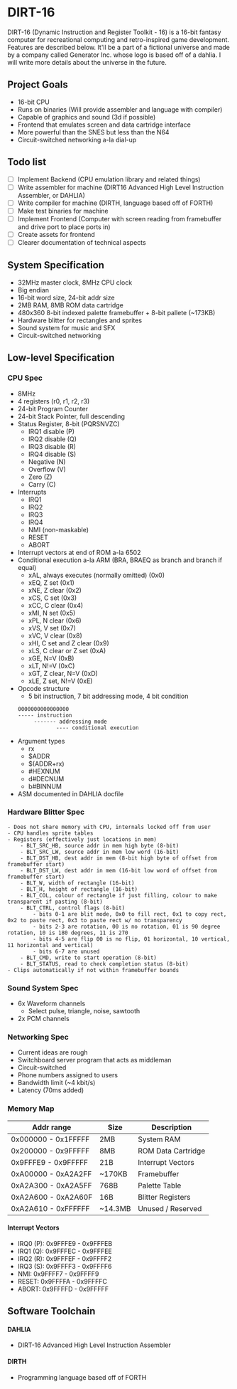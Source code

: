 # DIRT-16
DIRT-16 (Dynamic Instruction and Register Toolkit - 16) is a 16-bit fantasy computer for recreational computing and retro-inspired game development. Features are described below.
It'll be a part of a fictional universe and made by a company called Generator Inc. whose logo is based off of a dahlia. I will write more details about the universe in the future. 

## Project Goals
- 16-bit CPU
- Runs on binaries (Will provide assembler and language with compiler)
- Capable of graphics and sound (3d if possible)
- Frontend that emulates screen and data cartridge interface
- More powerful than the SNES but less than the N64
- Circuit-switched networking a-la dial-up

## Todo list
- [ ] Implement Backend (CPU emulation library and related things)
- [ ] Write assembler for machine (DIRT16 Advanced High Level Instruction Assembler, or DAHLIA)
- [ ] Write compiler for machine (DIRTH, language based off of FORTH)
- [ ] Make test binaries for machine
- [ ] Implement Frontend (Computer with screen reading from framebuffer and drive port to place ports in)
- [ ] Create assets for frontend
- [ ] Clearer documentation of technical aspects

## System Specification
- 32MHz master clock, 8MHz CPU clock
- Big endian
- 16-bit word size, 24-bit addr size
- 2MB RAM, 8MB ROM data cartridge
- 480x360 8-bit indexed palette framebuffer + 8-bit pallete (~173KB)
- Hardware blitter for rectangles and sprites
- Sound system for music and SFX
- Circuit-switched networking

## Low-level Specification

### CPU Spec
- 8MHz
- 4 registers (r0, r1, r2, r3)
- 24-bit Program Counter
- 24-bit Stack Pointer, full descending
- Status Register, 8-bit (PQRSNVZC)
    - IRQ1 disable (P)
    - IRQ2 disable (Q)
    - IRQ3 disable (R)
    - IRQ4 disable (S)
    - Negative (N)
    - Overflow (V)
    - Zero (Z)
    - Carry (C)
- Interrupts
    - IRQ1
    - IRQ2
    - IRQ3
    - IRQ4
    - NMI (non-maskable)
    - RESET
    - ABORT
- Interrupt vectors at end of ROM a-la 6502
- Conditional execution a-la ARM (BRA, BRAEQ as branch and branch if equal)
    - xAL, always executes (normally omitted) (0x0)
    - xEQ, Z set (0x1)
    - xNE, Z clear (0x2)
    - xCS, C set (0x3)
    - xCC, C clear (0x4)
    - xMI, N set (0x5)
    - xPL, N clear (0x6)
    - xVS, V set (0x7)
    - xVC, V clear (0x8)
    - xHI, C set and Z clear (0x9)
    - xLS, C clear or Z set (0xA)
    - xGE, N=V (0xB)
    - xLT, N!=V (0xC)
    - xGT, Z clear, N=V (0xD)
    - xLE, Z set, N!=V (0xE)
- Opcode structure
    - 5 bit instruction,  7 bit addressing mode, 4 bit condition
	```
	0000000000000000
	----- instruction
 		 ------- addressing mode
				---- conditional execution
	```
- Argument types
    - rx
    - $ADDR
    - $(ADDR+rx)
    - #HEXNUM
    - d#DECNUM
    - b#BINNUM
- ASM documented in DAHLIA docfile

### Hardware Blitter Spec
    - Does not share memory with CPU, internals locked off from user
    - CPU handles sprite tables
    - Registers (effectively just locations in mem)
        - BLT_SRC_HB, source addr in mem high byte (8-bit)
        - BLT_SRC_LW, source addr in mem low word (16-bit)
        - BLT_DST_HB, dest addr in mem (8-bit high byte of offset from framebuffer start)
        - BLT_DST_LW, dest addr in mem (16-bit low word of offset from framebuffer start)
        - BLT_W, width of rectangle (16-bit)
        - BLT_H, height of rectangle (16-bit)
        - BLT_COL, colour of rectangle if just filling, colour to make transparent if pasting (8-bit)
        - BLT_CTRL, control flags (8-bit)
            - bits 0-1 are blit mode, 0x0 to fill rect, 0x1 to copy rect, 0x2 to paste rect, 0x3 to paste rect w/ no transparency
            - bits 2-3 are rotation, 00 is no rotation, 01 is 90 degree rotation, 10 is 180 degrees, 11 is 270
            - bits 4-5 are flip 00 is no flip, 01 horizontal, 10 vertical, 11 horizontal and vertical)
            - bits 6-7 are unused
        - BLT_CMD, write to start operation (8-bit)
        - BLT_STATUS, read to check completion status (8-bit)
    - Clips automatically if not within framebuffer bounds

### Sound System Spec
- 6x Waveform channels
    - Select pulse, triangle, noise, sawtooth
- 2x PCM channels

### Networking Spec
- Current ideas are rough
- Switchboard server program that acts as middleman
- Circuit-switched
- Phone numbers assigned to users
- Bandwidth limit (~4 kbit/s)
- Latency (70ms added)

### Memory Map
| Addr range          | Size    | Description        |
| ------------------- | ------- | ------------------ |
| 0x000000 - 0x1FFFFF | 2MB     | System RAM         |
| 0x200000 - 0x9FFFFF | 8MB     | ROM Data Cartridge |
| 0x9FFFE9 - 0x9FFFFF | 21B     | Interrupt Vectors  |
| 0xA00000 - 0xA2A2FF | ~170KB  | Framebuffer        |
| 0xA2A300 - 0xA2A5FF | 768B    | Palette Table      |
| 0xA2A600 - 0xA2A60F | 16B     | Blitter Registers  |
| 0xA2A610 - 0xFFFFFF | ~14.3MB | Unused / Reserved  |

#### Interrupt Vectors
- IRQ0 (P): 0x9FFFE9 - 0x9FFFEB
- IRQ1 (Q): 0x9FFFEC - 0x9FFFEE
- IRQ2 (R): 0x9FFFEF - 0x9FFFF2
- IRQ3 (S): 0x9FFFF3 - 0x9FFFF6
- NMI: 0x9FFFF7 - 0x9FFFF9
- RESET: 0x9FFFFA - 0x9FFFFC
- ABORT: 0x9FFFFD - 0x9FFFFF


## Software Toolchain
#### DAHLIA
- DIRT-16 Advanced High Level Instruction Assembler

#### DIRTH
- Programming language based off of FORTH
